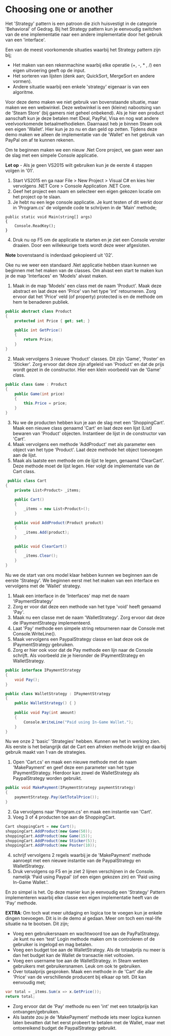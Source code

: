 # Choosing one or another

Het 'Strategy' pattern is een patroon die zich huisvestigt in de categorie 'Behavioral' of Gedrag. Bij het Strategy pattern kun je eenvoudig switchen van de ene implementatie naar een andere implementatie door het gebruik van een 'interface'. 

Een van de meest voorkomende situaties waarbij het Strategy pattern zijn bij;
- Het maken van een rekenmachine waarbij elke operatie (+, -, * , /) een eigen uitvoering geeft op de input.
- Het sorteren van lijsten (denk aan; QuickSort, MergeSort en andere vormen).
- Andere situatie waarbij een enkele 'strategy' eigenaar is van een algoritme.

Voor deze demo maken we niet gebruik van bovenstaande situatie, maar maken we een webwinkel. Deze webwinkel is een (kleine) nabootsing van de 'Steam Store' (bij gamers niet geheel onbekend). Als je hier een product aanschaft kun je deze betalen met IDeal, PayPal, Visa en nog wat andere veelvoorkomende betaalmethodieken. Daarnaast heb je binnen Steam ook een eigen 'Wallet'. Hier kun je zo nu en dan geld op zetten. Tijdens deze demo maken we alleen de implementatie van de 'Wallet' en het gebruik van PayPal om af te kunnen rekenen. 

Om te beginnen maken we een nieuw .Net Core project, we gaan weer aan de slag met een simpele Console applicatie.

**Let op** - Als je geen VS2015 wilt gebruiken kun je de eerste 4 stappen volgen in '01'.

1. Start VS2015 en ga naar File > New Project > Visual C# en kies hier vervolgens .NET Core > Console Application .NET Core.
2. Geef het project een naam en selecteer een eigen gekozen locatie om het project op te slaan.
3. Je hebt nu een lege console applicatie. Je kunt testen of dit werkt door in 'Program.cs' de volgende code te schrijven in de 'Main' methode;
````Csharp
public static void Main(string[] args)
{
    Console.ReadKey();
}
````

4. Druk nu op F5 om de applicatie te starten en je ziet een Console venster draaien. Door een willekeurige toets wordt deze weer afgesloten.

**Note** bovenstaand is inderdaad gekopieerd uit '02'. 

Oke nu we weer een standaard .Net applicatie hebben staan kunnen we beginnen met het maken van de classes. Om alvast een start te maken kun je de map 'Interfaces' en 'Models' alvast maken.

1. Maak in de map 'Models' een class met de naam 'Product'. Maak deze abstract en laat deze een 'Price' van het type 'int' retourneren. Zorg ervoor dat het 'Price' veld (of property) protected is en de methode om hem te benaderen publiek.
````csharp
public abstract class Product
{
    protected int Price { get; set; }

    public int GetPrice()
    {
        return Price;
    }
}
````
2. Maak vervolgens 3 nieuwe 'Product' classes. Dit zijn 'Game', 'Poster' en 'Sticker'. Zorg ervoor dat deze zijn afgeleid van 'Product' en dat de prijs wordt gezet in de constructor. Hier een klein voorbeeld van de 'Game' class.
````csharp
public class Game : Product
{
    public Game(int price)
    {
        this.Price = price;
    }
}
````
3. Nu we de producten hebben kun je aan de slag met een 'ShoppingCart'. Maak een nieuwe class genaamd 'Cart' en laat deze een lijst (List) bewaren van 'Product' objecten. Instantieer de lijst in de constructor van 'Cart'.
4. Maak vervolgens een methode 'AddProduct' met als parameter een object van het type 'Product'. Laat deze methode het object toevoegen aan de lijst.
5. Maak als laatste een methode om de lijst te legen, genaamd 'ClearCart'. Deze methode moet de lijst legen. Hier volgt de implementatie van de Cart class.

````csharp
 public class Cart
{
    private List<Product> _items;

    public Cart()
    {
        _items = new List<Product>();
    }

    public void AddProduct(Product product)
    {
        _items.Add(product);
    }

    public void ClearCart()
    {
        _items.Clear();
    }
}
````

Nu we de start van ons model klaar hebben kunnen we beginnen aan de eerste 'Strategy'. We beginnen eerst met het maken van een interface en vervolgens met de 'Wallet' strategy.

1. Maak een interface in de 'Interfaces' map met de naam 'IPaymentStrategy'
2. Zorg er voor dat deze een methode van het type 'void' heeft genaamd 'Pay'.
3. Maak nu een classe met de naam 'WalletStrategy'. Zorg ervoor dat deze de IPaymentStrategy implementeerd.
4. Laat 'Pay' methode een simpele string retourneren naar de Console met Console.WriteLine().
5. Maak vervolgens een PaypalStrategy classe en laat deze ook de IPaymentStrategy gebruiken. 
6. Zorg er hier ook voor dat de Pay methode een lijn naar de Console schrijft. Als voorbeeld zie je hieronder de IPaymentStrategy en WalletStrategy.

````csharp
public interface IPaymentStrategy
{
    void Pay();
}

public class WalletStrategy : IPaymentStrategy
{
    public WalletStrategy() { }
    
    public void Pay(int amount)
    {
        Console.WriteLine("Paid using In-Game Wallet.");
    }
}
````

Nu we onze 2 'basic' 'Strategies' hebben. Kunnen we het in werking zien. Als eerste is het belangrijk dat de Cart een afreken methode krijgt en daarbij gebruik maakt van 1 van de strategies.
1. Open 'Cart.cs' en maak een nieuwe methode met de naam 'MakePayment' en geef deze een parameter van het type IPaymentStrategy. Hierdoor kan zowel de WalletStrategy als PaypalStrategy worden gebruikt.

````csharp
public void MakePayment(IPaymentStrategy paymentStrategy)
{
    paymentStrategy.Pay(GetTotalPrice());
}
````

2. Ga vervolgens naar 'Program.cs' en maak een instantie van 'Cart'. 
3. Voeg 3 of 4 producten toe aan de ShoppingCart.

````csharp
Cart shoppingCart = new Cart();
shoppingCart.AddProduct(new Game(50));
shoppingCart.AddProduct(new Game(15));
shoppingCart.AddProduct(new Sticker(5));
shoppingCart.AddProduct(new Poster(10));    
````

4. schrijf vervolgens 2 regels waarbij je de 'MakePayment' methode aanroept met een nieuwe instantie van de PaypalStrategy en WalletStrategy. 
5. Druk vervolgens op F5 en je ziet 2 lijnen verschijnen in de Console. namelijk 'Paid using Paypal' (of een eigen gekozen zin) en 'Paid using In-Game Wallet.'.

En zo simpel is het. Op deze manier kun je eenvoudig een 'Strategy' Pattern implementeren waarbij elke classe een eigen implementatie heeft van de 'Pay' methode. 

**EXTRA**: Om toch wat meer uitdaging en logica toe te voegen kun je enkele dingen toevoegen. Dit is in de demo al gedaan. Meer om toch een real-life situatie na te bootsen. Dit zijn;

- Voeg een gebruikersnaam en wachtwoord toe aan de PayPalStrategy. Je kunt nu een 'test' Login methode maken om te controleren of de gebruiker is ingelogd en mag betalen.
- Voeg een budget toe aan de WalletStrategy. Als de totaalprijs nu meer is dan het budget kan de Wallet de transactie niet voltooien.
- Voeg een username toe aan de WalletStrategy. in Steam werken gebruikers met gebruikersnamen. Leuk om ook te gebruiken. 
- Over totaalprijs gesproken. Maak een methode in de 'Cart' die alle 'Price' van de verschillende producent bij elkaar op telt. Dit kan eenvoudig met;

````csharp
var total = _items.Sum(x => x.GetPrice());
return total;
````

- Zorg ervoor dat de 'Pay' methode nu een 'int' met een totaalprijs kan ontvangen/gebruiken. 
- Als laatste zou je de 'MakePayment' methode iets meer logica kunnen laten bevatten dat het eerst probeert te betalen met de Wallet, maar met ontoereikend budget de PaypalStrategy gebruikt.


